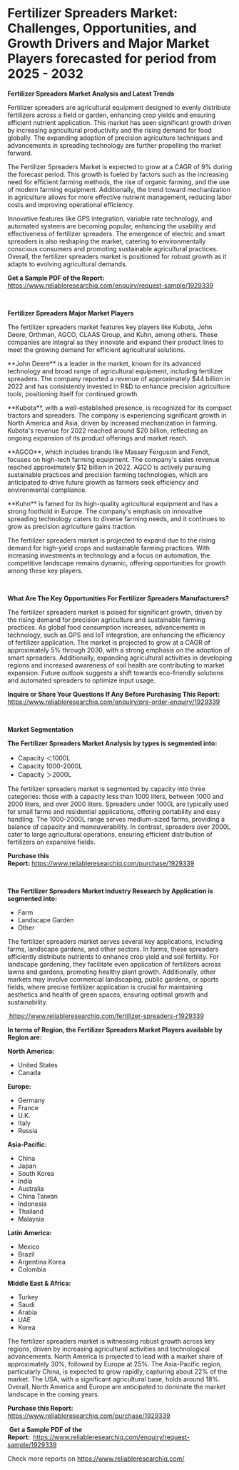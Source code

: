 <p><h1>Fertilizer Spreaders Market: Challenges, Opportunities, and Growth Drivers and Major Market Players forecasted for period from 2025 - 2032</h1></p><p><strong>Fertilizer Spreaders Market Analysis and Latest Trends</strong></p>
<p><p>Fertilizer spreaders are agricultural equipment designed to evenly distribute fertilizers across a field or garden, enhancing crop yields and ensuring efficient nutrient application. This market has seen significant growth driven by increasing agricultural productivity and the rising demand for food globally. The expanding adoption of precision agriculture techniques and advancements in spreading technology are further propelling the market forward. </p><p>The Fertilizer Spreaders Market is expected to grow at a CAGR of 9% during the forecast period. This growth is fueled by factors such as the increasing need for efficient farming methods, the rise of organic farming, and the use of modern farming equipment. Additionally, the trend toward mechanization in agriculture allows for more effective nutrient management, reducing labor costs and improving operational efficiency.</p><p>Innovative features like GPS integration, variable rate technology, and automated systems are becoming popular, enhancing the usability and effectiveness of fertilizer spreaders. The emergence of electric and smart spreaders is also reshaping the market, catering to environmentally conscious consumers and promoting sustainable agricultural practices. Overall, the fertilizer spreaders market is positioned for robust growth as it adapts to evolving agricultural demands.</p></p>
<p><strong>Get a Sample PDF of the Report:&nbsp;</strong> <a href="https://www.reliableresearchiq.com/enquiry/request-sample/1929339?utm_campaign=1129&utm_medium=2&utm_source=Github&utm_content=ia&utm_term=16012025&utm_id=fertilizer-spreaders">https://www.reliableresearchiq.com/enquiry/request-sample/1929339</a></p>
<p>&nbsp;</p>
<p><strong>Fertilizer Spreaders Major Market Players</strong></p>
<p><p>The fertilizer spreaders market features key players like Kubota, John Deere, Orthman, AGCO, CLAAS Group, and Kuhn, among others. These companies are integral as they innovate and expand their product lines to meet the growing demand for efficient agricultural solutions.</p><p>**John Deere** is a leader in the market, known for its advanced technology and broad range of agricultural equipment, including fertilizer spreaders. The company reported a revenue of approximately $44 billion in 2022 and has consistently invested in R&D to enhance precision agriculture tools, positioning itself for continued growth.</p><p>**Kubota**, with a well-established presence, is recognized for its compact tractors and spreaders. The company is experiencing significant growth in North America and Asia, driven by increased mechanization in farming. Kubota's revenue for 2022 reached around $20 billion, reflecting an ongoing expansion of its product offerings and market reach.</p><p>**AGCO**, which includes brands like Massey Ferguson and Fendt, focuses on high-tech farming equipment. The company's sales revenue reached approximately $12 billion in 2022. AGCO is actively pursuing sustainable practices and precision farming technologies, which are anticipated to drive future growth as farmers seek efficiency and environmental compliance.</p><p>**Kuhn** is famed for its high-quality agricultural equipment and has a strong foothold in Europe. The company's emphasis on innovative spreading technology caters to diverse farming needs, and it continues to grow as precision agriculture gains traction.</p><p>The fertilizer spreaders market is projected to expand due to the rising demand for high-yield crops and sustainable farming practices. With increasing investments in technology and a focus on automation, the competitive landscape remains dynamic, offering opportunities for growth among these key players.</p></p>
<p>&nbsp;</p>
<p><strong>What Are The Key Opportunities For Fertilizer Spreaders Manufacturers?</strong></p>
<p><p>The fertilizer spreaders market is poised for significant growth, driven by the rising demand for precision agriculture and sustainable farming practices. As global food consumption increases, advancements in technology, such as GPS and IoT integration, are enhancing the efficiency of fertilizer application. The market is projected to grow at a CAGR of approximately 5% through 2030, with a strong emphasis on the adoption of smart spreaders. Additionally, expanding agricultural activities in developing regions and increased awareness of soil health are contributing to market expansion. Future outlook suggests a shift towards eco-friendly solutions and automated spreaders to optimize input usage.</p></p>
<p><strong>Inquire or Share Your Questions If Any Before Purchasing This Report:</strong> <a href="https://www.reliableresearchiq.com/enquiry/pre-order-enquiry/1929339?utm_campaign=1129&utm_medium=2&utm_source=Github&utm_content=ia&utm_term=16012025&utm_id=fertilizer-spreaders">https://www.reliableresearchiq.com/enquiry/pre-order-enquiry/1929339</a></p>
<p>&nbsp;</p>
<p><strong>Market Segmentation</strong></p>
<p><strong>The Fertilizer Spreaders Market Analysis by types is segmented into:</strong></p>
<p><ul><li>Capacity ＜1000L</li><li>Capacity 1000-2000L</li><li>Capacity ＞2000L</li></ul></p>
<p><p>The fertilizer spreaders market is segmented by capacity into three categories: those with a capacity less than 1000 liters, between 1000 and 2000 liters, and over 2000 liters. Spreaders under 1000L are typically used for small farms and residential applications, offering portability and easy handling. The 1000-2000L range serves medium-sized farms, providing a balance of capacity and maneuverability. In contrast, spreaders over 2000L cater to large agricultural operations, ensuring efficient distribution of fertilizers on expansive fields.</p></p>
<p><strong>Purchase this Report:&nbsp;</strong><a href="https://www.reliableresearchiq.com/purchase/1929339?utm_campaign=1129&utm_medium=2&utm_source=Github&utm_content=ia&utm_term=16012025&utm_id=fertilizer-spreaders">https://www.reliableresearchiq.com/purchase/1929339</a></p>
<p>&nbsp;</p>
<p><strong>The Fertilizer Spreaders Market Industry Research by Application is segmented into:</strong></p>
<p><ul><li>Farm</li><li>Landscape Garden</li><li>Other</li></ul></p>
<p><p>The fertilizer spreaders market serves several key applications, including farms, landscape gardens, and other sectors. In farms, these spreaders efficiently distribute nutrients to enhance crop yield and soil fertility. For landscape gardening, they facilitate even application of fertilizers across lawns and gardens, promoting healthy plant growth. Additionally, other markets may involve commercial landscaping, public gardens, or sports fields, where precise fertilizer application is crucial for maintaining aesthetics and health of green spaces, ensuring optimal growth and sustainability.</p></p>
<p><a href="https://www.reliableresearchiq.com/fertilizer-spreaders-r1929339?utm_campaign=1129&utm_medium=2&utm_source=Github&utm_content=ia&utm_term=16012025&utm_id=fertilizer-spreaders">&nbsp;https://www.reliableresearchiq.com/fertilizer-spreaders-r1929339</a></p>
<p><strong>In terms of Region, the Fertilizer Spreaders Market Players available by Region are:</strong></p>
<p>
    <p> <strong> North America: </strong>
        <ul>
            <li>United States</li>
            <li>Canada</li>
        </ul>
        </p> 
    <p> <strong> Europe: </strong>
        <ul>
            <li>Germany</li>
            <li>France</li>
            <li>U.K.</li>
            <li>Italy</li>
            <li>Russia</li>
        </ul>
        </p> 
    <p> <strong> Asia-Pacific: </strong>
        <ul>
            <li>China</li>
            <li>Japan</li>
            <li>South Korea</li>
            <li>India</li>
            <li>Australia</li>
            <li>China Taiwan</li>
            <li>Indonesia</li>
            <li>Thailand</li>
            <li>Malaysia</li>
        </ul>
        </p> 
    <p> <strong> Latin America: </strong>
        <ul>
            <li>Mexico</li>
            <li>Brazil</li>
            <li>Argentina Korea</li>
            <li>Colombia</li>
        </ul>
        </p> 
    <p> <strong> Middle East & Africa: </strong>
        <ul>
            <li>Turkey</li>
            <li>Saudi</li>
            <li>Arabia</li>
            <li>UAE</li>
            <li>Korea</li>
        </ul>
    </p>
    </p>
<p><p>The fertilizer spreaders market is witnessing robust growth across key regions, driven by increasing agricultural activities and technological advancements. North America is projected to lead with a market share of approximately 30%, followed by Europe at 25%. The Asia-Pacific region, particularly China, is expected to grow rapidly, capturing about 22% of the market. The USA, with a significant agricultural base, holds around 18%. Overall, North America and Europe are anticipated to dominate the market landscape in the coming years.</p></p>
<p><strong>Purchase this Report: </strong><a href="https://www.reliableresearchiq.com/purchase/1929339?utm_campaign=1129&utm_medium=2&utm_source=Github&utm_content=ia&utm_term=16012025&utm_id=fertilizer-spreaders">https://www.reliableresearchiq.com/purchase/1929339</a></p>
<p>&nbsp;<strong>Get a Sample PDF of the Report:&nbsp;&nbsp;</strong><a href="https://www.reliableresearchiq.com/enquiry/request-sample/1929339?utm_campaign=1129&utm_medium=2&utm_source=Github&utm_content=ia&utm_term=16012025&utm_id=fertilizer-spreaders">https://www.reliableresearchiq.com/enquiry/request-sample/1929339</a></p>
<p><strong></strong></p>
<p>Check more reports on <a href="https://www.reliableresearchiq.com/?utm_campaign=1129&utm_medium=2&utm_source=Github&utm_content=ia&utm_term=16012025&utm_id=fertilizer-spreaders">https://www.reliableresearchiq.com/</a></p>